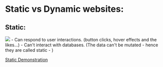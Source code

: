 # Static vs Dynamic websites:

## Static:
<img src="https://media.geeksforgeeks.org/wp-content/uploads/20201113212610/static.jpg" /> 
- Can respond to user interactions. (button clicks, hover effects and the likes...) 
- Can't interact with databases. (The data can't be mutated - hence they are called static - )

[Static Demonstration](https://vimeo.com/4d836eed-9ad5-4ad8-9fa2-87708fa662de)
